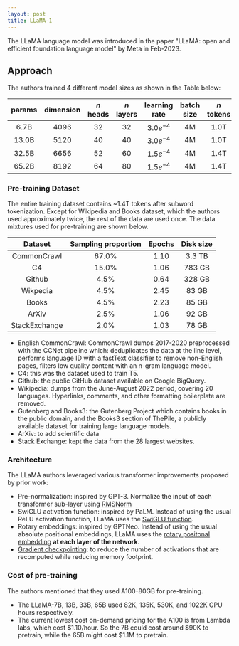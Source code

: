 ```yaml
---
layout: post
title: LLaMA-1
---
```


The LLaMA language model was introduced in the paper "LLaMA: open and efficient foundation language model" by Meta in Feb-2023.

## Approach

The authors trained 4 different model sizes as shown in the Table below:

| params | dimension | $n$ heads | $n$ layers | learning rate | batch size | $n$ tokens |
|:-:|:-:|:-:|:-:|:-:|:-:|:-:|
|6.7B | 4096 | 32 | 32 | $3.0e^{-4}$ | 4M | 1.0T |
|13.0B | 5120 | 40 | 40 | $3.0e^{-4}$ | 4M | 1.0T |
|32.5B | 6656 | 52 | 60 | $1.5e^{-4}$ | 4M | 1.4T |
|65.2B | 8192 | 64 | 80 | $1.5e^{-4}$ | 4M | 1.4T |

### Pre-training Dataset
The entire training dataset contains ~1.4T tokens after subword tokenization. Except for Wikipedia and Books dataset, which the authors used approximately twice, the rest of the data are used once. The data mixtures used for pre-training are shown below.

| Dataset | Sampling proportion | Epochs | Disk size | 
|:-:|:-:|:-:|:-:|
| CommonCrawl | 67.0% | 1.10 | 3.3 TB | 
| C4 | 15.0% | 1.06 | 783 GB |
|Github | 4.5% | 0.64 | 328 GB|
|Wikpedia | 4.5% | 2.45 | 83 GB|
|Books | 4.5% | 2.23 | 85 GB|
|ArXiv | 2.5% | 1.06 | 92 GB|
|StackExchange | 2.0% | 1.03 | 78 GB|
* English CommonCrawl: CommonCrawl dumps 2017-2020 preprocessed with the CCNet pipeline which: deduplicates the data at the line level, performs language ID with a fastText classifier to remove non-English pages, filters low quality content with an n-gram language model.
* C4: this was the dataset used to train T5.
* Github: the public GitHub dataset available on Google BigQuery.
* Wikipedia: dumps from the June-August 2022 period, covering 20 languages. Hyperlinks, comments, and other formatting boilerplate are removed.
* Gutenberg and Books3: the Gutenberg Project which contains books in the public domain, and the Books3 section of ThePile, a publicly available dataset for training large language models.
* ArXiv: to add scientific data
* Stack Exchange: kept the data from the 28 largest websites.

### Architecture
The LLaMA authors leveraged various transformer improvements proposed by prior work:
* Pre-normalization: inspired by GPT-3. Normalize the input of each transformer sub-layer using [RMSNorm](2023-1-2-techniques-to-enable-deep-nn.md#root-mean-square-layer-normalization-rmsnorm)
* SwiGLU activation function: inspired by PaLM. Instead of using the usual ReLU activation function, LLaMA uses the [SwiGLU function](2022-12-3-activation-functions.md#swish-gated-linear-unit-swiglusilu).
* Rotary embeddings: inspired by GPTNeo. Instead of using the usual absolute positional embeddings, LLaMA uses the [rotary positonal embedding](https://chanys.github.io/rotary-position-embedding/) **at each layer of the network**.
* [Gradient checkpointing](https://chanys.github.io/gradient-checkpointing/): to reduce the number of activations that are recomputed while reducing memory footprint.

### Cost of pre-training
The authors mentioned that they used A100-80GB for pre-training. 
* The LLaMA-7B, 13B, 33B, 65B used 82K, 135K, 530K, and 1022K GPU hours respectively. 
* The current lowest cost on-demand pricing for the A100 is from Lambda labs, which cost $1.10/hour. So the 7B could cost around $90K to pretrain, while the 65B might cost $1.1M to pretrain.
